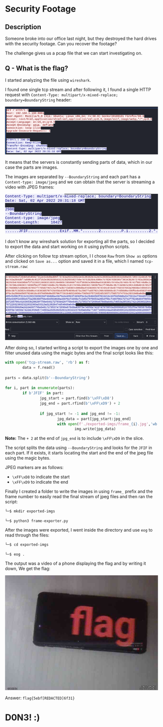 # Security Footage

## Description

Someone broke into our office last night, but they destroyed the hard drives with the security footage. Can you recover the footage?

The challenge gives us a pcap file that we can start investigating on.

## Q - What is the flag?

I started analyzing the file using `wireshark`.

I found one single tcp stream and after following it, I found a single HTTP request with `Content-Type: multipart/x-mixed-replace; boundary=BoundaryString` header:

<p align="center"><img src="./assets/multipart-in-header.png"></p>

It means that the servers is constantly sending parts of data, which in our case the parts are images.

The images are separated by `--BoundaryString` and each part has a `Content-type: image/jpeg` and we can obtain that the server is streaming a video with JPEG frames:

<p align="center"><img src="./assets/BoundaryString-before-SOI.png"></p>

I don't know any wireshark solution for exporting all the parts, so I decided to export the data and start working on it using python scripts.

After clicking on follow tcp stream option, I I chose `Raw` from `Show as` options and clicked on `Save as...` option and saved it in a file, which I named `tcp-stream.raw`:

<p align="center"><img src="./assets/save-raw-stream.png"></p>

After doing so, I started writing a script to export the images one by one and filter unused data using the magic bytes and the final script looks like this:

```py
with open('tcp-stream.raw', 'rb') as f:
        data = f.read()

parts = data.split(b'--BoundaryString')

for i, part in enumerate(parts):
        if b'JFIF' in part:
                jpg_start = part.find(b'\xFF\xD8')
                jpg_end = part.rfind(b'\xFF\xD9') + 2

                if jpg_start != -1 and jpg_end != -1:
                        jpg_data = part[jpg_start:jpg_end]
                        with open(f'./exported-imgs/frame_{i}.jpg','wb') as img:
                                img.write(jpg_data)
```

**Note:** The `+ 2` at the end of `jpg_end` is to include `\xFF\xD9` in the slice.

The script splits the data using `--BoundaryString` and looks for the `JFIF` in each part. If it exists, it starts locating the start and the end of the jpeg file using the magic bytes.

JPEG markers are as follows: 

- `\xFF\xD8` to indicate the start
- `\xFF\xD9` to indicate the end

Finally I created a folder to write the images in using `frame_` prefix and the frame number to easily read the final stream of jpeg files and then ran the script:

```
└─$ mkdir exported-imgs

└─$ python3 frame-exporter.py

```

After the images were exported, I went inside the directory and use `eog` to read through the files:

```
└─$ cd exported-imgs

└─$ eog .
```

The output was a video of a phone displaying the flag and by writing it down, We get the flag:

<p align="center"><img src="./assets/frame_1.jpg"></p>

Answer: `flag{5ebf[REDACTED]6f31}`

# D0N3! :)

